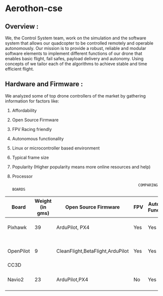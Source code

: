 # Aerothon-cse
## Overview : 

We, the Control System team, work on the simulation and the software system that allows our quadcopter to be controlled remotely and operable autonomously. 
Our mission is to provide a robust, reliable and modular software elements to implement different functions of our drone that enables basic flight, fail safes, payload delivery and autonomy. Using concepts of we tailor each of the algorithms to achieve stable and time efficient flight.

## Hardware and Firmware : 

We analyzed some of top drone controllers of the market by gathering information for factors like:
1. Affordability
2. Open Source Firmware
3. FPV Racing friendly
4. Autonomous functionality
5. Linux or microcontroller based environment
6. Typical frame size
7. Popularity (Higher popularity means more online resources and help)
8. Processor

                                                                 COMPARING BOARDS 

|  Board     |   Weight (in gms)  | Open Source Firmware                |  FPV  |  Autonomous Functionality  |  Typical Frame Size  |  Popularity  |  Processor  |
| ---------  |  ----------------  |  -------------------                |  ---  |  ------------------------  |  ------------------  |  ----------  |  ---------  |
|  Pixhawk   |      39            | ArduPilot, PX4                      |  Yes  |         Yes                |   82 x 16 x 50 mm    |   High       | 32          |   
|            |                    |                                     |       |                            |                      |              |             |
|            |                    |                                     |       |                            |                      |              |             |
|  OpenPilot |       9            |  CleanFlight,BetaFlight,ArduPilot   |  Yes  |         Yes                |   40 x 40 x 18       |   High       | 32          |
|    CC3D    |                    |                                     |       |                            |                      |              |             |
|            |                    |                                     |       |                            |                      |              |             |
|            |                    |                                     |       |                            |                      |              |             |
|  Navio2    |       23           |  ArduPilot,PX4                      |  No   |         Yes                |   55 x 65 mm         |   Medium     |  32         |
|            |                    |                                     |       |                            |                      |              |             |
|            |                    |                                     |       |                            |                      |              |             |







